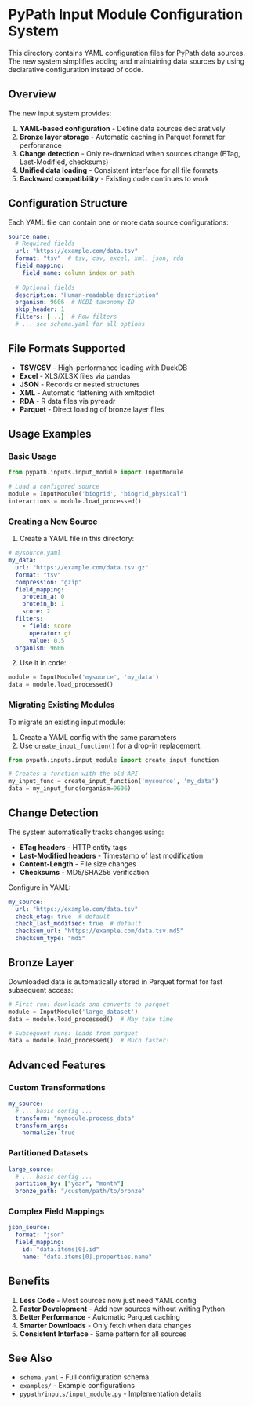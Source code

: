 # PyPath Input Module Configuration System

This directory contains YAML configuration files for PyPath data sources. The new system simplifies adding and maintaining data sources by using declarative configuration instead of code.

## Overview

The new input system provides:

1. **YAML-based configuration** - Define data sources declaratively
2. **Bronze layer storage** - Automatic caching in Parquet format for performance
3. **Change detection** - Only re-download when sources change (ETag, Last-Modified, checksums)
4. **Unified data loading** - Consistent interface for all file formats
5. **Backward compatibility** - Existing code continues to work

## Configuration Structure

Each YAML file can contain one or more data source configurations:

```yaml
source_name:
  # Required fields
  url: "https://example.com/data.tsv"
  format: "tsv"  # tsv, csv, excel, xml, json, rda
  field_mapping:
    field_name: column_index_or_path
  
  # Optional fields
  description: "Human-readable description"
  organism: 9606  # NCBI taxonomy ID
  skip_header: 1
  filters: [...]  # Row filters
  # ... see schema.yaml for all options
```

## File Formats Supported

- **TSV/CSV** - High-performance loading with DuckDB
- **Excel** - XLS/XLSX files via pandas
- **JSON** - Records or nested structures
- **XML** - Automatic flattening with xmltodict
- **RDA** - R data files via pyreadr
- **Parquet** - Direct loading of bronze layer files

## Usage Examples

### Basic Usage

```python
from pypath.inputs.input_module import InputModule

# Load a configured source
module = InputModule('biogrid', 'biogrid_physical')
interactions = module.load_processed()
```

### Creating a New Source

1. Create a YAML file in this directory:

```yaml
# mysource.yaml
my_data:
  url: "https://example.com/data.tsv.gz"
  format: "tsv"
  compression: "gzip"
  field_mapping:
    protein_a: 0
    protein_b: 1
    score: 2
  filters:
    - field: score
      operator: gt
      value: 0.5
  organism: 9606
```

2. Use it in code:

```python
module = InputModule('mysource', 'my_data')
data = module.load_processed()
```

### Migrating Existing Modules

To migrate an existing input module:

1. Create a YAML config with the same parameters
2. Use `create_input_function()` for a drop-in replacement:

```python
from pypath.inputs.input_module import create_input_function

# Creates a function with the old API
my_input_func = create_input_function('mysource', 'my_data')
data = my_input_func(organism=9606)
```

## Change Detection

The system automatically tracks changes using:

- **ETag headers** - HTTP entity tags
- **Last-Modified headers** - Timestamp of last modification
- **Content-Length** - File size changes
- **Checksums** - MD5/SHA256 verification

Configure in YAML:

```yaml
my_source:
  url: "https://example.com/data.tsv"
  check_etag: true  # default
  check_last_modified: true  # default
  checksum_url: "https://example.com/data.tsv.md5"
  checksum_type: "md5"
```

## Bronze Layer

Downloaded data is automatically stored in Parquet format for fast subsequent access:

```python
# First run: downloads and converts to parquet
module = InputModule('large_dataset')
data = module.load_processed()  # May take time

# Subsequent runs: loads from parquet
data = module.load_processed()  # Much faster!
```

## Advanced Features

### Custom Transformations

```yaml
my_source:
  # ... basic config ...
  transform: "mymodule.process_data"
  transform_args:
    normalize: true
```

### Partitioned Datasets

```yaml
large_source:
  # ... basic config ...
  partition_by: ["year", "month"]
  bronze_path: "/custom/path/to/bronze"
```

### Complex Field Mappings

```yaml
json_source:
  format: "json"
  field_mapping:
    id: "data.items[0].id"
    name: "data.items[0].properties.name"
```

## Benefits

1. **Less Code** - Most sources now just need YAML config
2. **Faster Development** - Add new sources without writing Python
3. **Better Performance** - Automatic Parquet caching
4. **Smarter Downloads** - Only fetch when data changes
5. **Consistent Interface** - Same pattern for all sources

## See Also

- `schema.yaml` - Full configuration schema
- `examples/` - Example configurations
- `pypath/inputs/input_module.py` - Implementation details